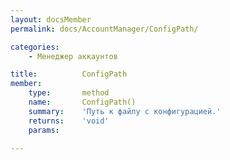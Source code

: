 ```yaml
---
layout: docsMember
permalink: docs/AccountManager/ConfigPath/

categories:
    - Менеджер аккаунтов

title:          ConfigPath
member:
    type:       method
    name:       ConfigPath()
    summary:    'Путь к файлу с конфигурацией.'
    returns:    'void'
    params:

---
```


